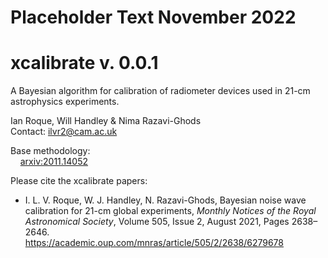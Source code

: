 # Placeholder Text November 2022

# xcalibrate v. 0.0.1
A Bayesian algorithm for calibration of radiometer devices used in 21-cm astrophysics experiments.

Ian Roque, Will Handley & Nima Razavi-Ghods  
Contact: <ilvr2@cam.ac.uk>

Base methodology:  
&nbsp;&nbsp;&nbsp;&nbsp;[arxiv:2011.14052](https://arxiv.org/abs/2011.14052)

Please cite the xcalibrate papers:
* I. L. V. Roque, W. J. Handley, N. Razavi-Ghods, Bayesian noise wave calibration for 21-cm global experiments, *Monthly Notices of the Royal Astronomical Society*, Volume 505, Issue 2, August 2021, Pages 2638–2646.  
<https://academic.oup.com/mnras/article/505/2/2638/6279678>
